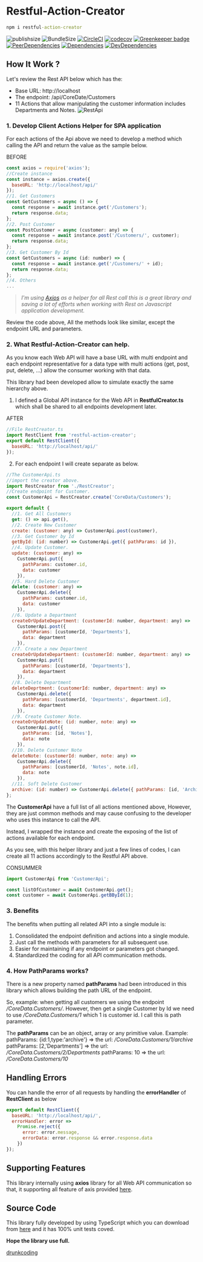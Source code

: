 # Restful-Action-Creator

```cmd
npm i restful-action-creator
```

![publishsize](https://badgen.net/packagephobia/publish/restful-action-creator)
![BundleSize](https://badgen.net/bundlephobia/min/restful-action-creator)
[![CircleCI](https://circleci.com/gh/baoduy/restful-action-creator.svg?style=svg)](https://circleci.com/gh/baoduy/restful-action-creator)
[![codecov](https://codecov.io/gh/baoduy/Restful-Action-Creator/branch/develop/graph/badge.svg)](https://codecov.io/gh/baoduy/Restful-Action-Creator)
[![Greenkeeper badge](https://badges.greenkeeper.io/baoduy/Restful-Action-Creator.svg)](https://greenkeeper.io/)
[![PeerDependencies](https://img.shields.io/david/peer/baoduy/Restful-Action-Creator.svg)](https://david-dm.org/baoduy/Restful-Action-Creator?type=peer)
[![Dependencies](https://img.shields.io/david/baoduy/Restful-Action-Creator.svg)](https://david-dm.org/baoduy/Restful-Action-Creator)
[![DevDependencies](https://img.shields.io/david/dev/baoduy/Restful-Action-Creator.svg)](https://david-dm.org/baoduy/Restful-Action-Creator?type=develop)

## How It Work ?

Let's review the Rest API below which has the:

- Base URL: http://localhost
- The endpoint: /api/CoreDate/Customers
- 11 Actions that allow manipulating the customer information includes Departments and Notes.
  ![RestApi](https://raw.githubusercontent.com/baoduy/restful-action-creator/develop/docs/SampleResApi.PNG)

### 1. Develop Client Actions Helper for SPA application

For each actions of the Api above we need to develop a method which calling the API and return the value as the sample below.

BEFORE

```javascript
const axios = require('axios');
//Create instance
const instance = axios.create({
  baseURL: 'http://localhost/api/'
});
//1. Get Customers
const GetCustomers = async () => {
  const response = await instance.get('/Customers');
  return response.data;
};
//2. Post Customer
const PostCustomer = async (customer: any) => {
  const response = await instance.post('/Customers/', customer);
  return response.data;
};
//3. Get Customer By Id
const GetCustomers = async (id: number) => {
  const response = await instance.get('/Customers/' + id);
  return response.data;
};
//4. Others
...
```

> _I'm using [Axios](https://github.com/axios/axios) as a helper for all Rest call this is a great library and saving a lot of efforts when working with Rest on Javascript application development._

Review the code above, All the methods look like similar, except the endpoint URL and parameters.

### 2. What Restful-Action-Creator can help.

As you know each Web API will have a base URL with multi endpoint and each endpoint representative for a data type with multi actions (get, post, put, delete, ...) allow the consumer working with that data.

This library had been developed allow to simulate exactly the same hierarchy above.

1. I defined a Global API instance for the Web API in **RestfulCreator.ts** which shall be shared to all endpoints development later.

AFTER

```javascript
//File RestCreator.ts
import RestClient from 'restful-action-creator';
export default RestClient({
  baseURL: 'http://localhost/api/'
});
```

2. For each endpoint I will create separate as below.

```javascript
//The CustomerApi.ts
//import the creator above.
import RestCreator from './RestCreator';
//Create endpoint for Customer.
const CustomerApi = RestCreator.create('CoreData/Customers');

export default {
  //1. Get All Customers
  get: () => api.get(),
  //2. Create New Customer
  create: (customer: any) => CustomerApi.post(customer),
  //3. Get Customer by Id
  getById: (id: number) => CustomerApi.get({ pathParams: id }),
  //4. Update Customer.
  update: (customer: any) =>
    CustomerApi.put({
      pathParams: customer.id,
      data: customer
    }),
  //5. Hard Delete Customer
  delete: (customer: any) =>
    CustomerApi.delete({
      pathParams: customer.id,
      data: customer
    }),
  //6. Update a Department
  createOrUpdateDepartment: (customerId: number, department: any) =>
    CustomerApi.post({
      pathParams: [customerId, 'Departments'],
      data: department
    }),
  //7. Create a new Department
  createOrUpdateDepartment: (customerId: number, department: any) =>
    CustomerApi.put({
      pathParams: [customerId, 'Departments'],
      data: department
    }),
  //8. Delete Department
  deleteDeprtment: (customerId: number, department: any) =>
    CustomerApi.delete({
      pathParams: [customerId, 'Departments', department.id],
      data: department
    }),
  //9. Create Customer Note.
  createOrUpdateNote: (id: number, note: any) =>
    CustomerApi.put({
      pathParams: [id, 'Notes'],
      data: note
    }),
  //10. Delete Customer Note
  deleteNote: (customerId: number, note: any) =>
    CustomerApi.delete({
      pathParams: [customerId, 'Notes', note.id],
      data: note
    }),
  //11. Soft Delete Customer
  archive: (id: number) => CustomerApi.delete({ pathParams: [id, 'Archive'] })
};
```

The **CustomerApi** have a full list of all actions mentioned above, However, they are just common methods and may cause confusing to the developer who uses this instance to call the API.

Instead, I wrapped the instance and create the exposing of the list of actions available for each endpoint.

As you see, with this helper library and just a few lines of codes, I can create all 11 actions accordingly to the Restful API above.

CONSUMMER

```javascript
import CustomerApi from 'CustomerApi';

const listOfCustomer = await CustomerApi.get();
const customer = await CustomerApi.getBById(1);
```

### 3. Benefits

The benefits when putting all related API into a single module is:

1. Consolidated the endpoint definition and actions into a single module.
2. Just call the methods with parameters for all subsequent use.
3. Easier for maintaining if any endpoint or parameters got changed.
4. Standardized the coding for all API communication methods.

### 4. How PathParams works?

There is a new property named **pathParams** had been introduced in this library which allows building the path URL of the endpoint.

So, example:
when getting all customers we using the endpoint _/CoreData.Customers/_. However, then get a single Customer by Id we need to use _/CoreData.Customers/1_ which 1 is customer id. I call this is path parameter.

The **pathParams** can be an object, array or any primitive value.
Example:
pathParams: {id:1,type:'archive'} => the url: _/CoreData.Customers/1/archive_
pathParams: [2,'Departments'] => the url: _/CoreData.Customers/2/Departments_
pathParams: 10 => the url: _/CoreData.Customers/10_

## Handling Errors

You can handle the error of all requests by handling the **errorHandler** of **RestClient** as below

```javascript
export default RestClient({
  baseURL: 'http://localhost/api/',
  errorHandler: error =>
    Promise.reject({
      error: error.message,
      errorData: error.response && error.response.data
    })
});
```

## Supporting Features

This library internally using **axios** library for all Web API communication so that, it supporting all feature of axis provided [here](https://github.com/axios/axios).

## Source Code

This library fully developed by using TypeScript which you can download from [here](https://github.com/baoduy/restful-action-creator) and it has 100% unit tests coved.

**Hope the library use full.**

[drunkcoding](http://drunkcoding.net)
